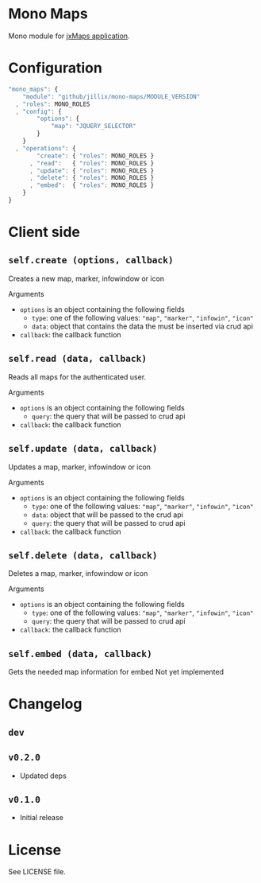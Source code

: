 Mono Maps
=========
Mono module for [jxMaps application](https://github.com/jillix/Maps).

# Configuration

```js
"mono_maps": {
    "module": "github/jillix/mono-maps/MODULE_VERSION"
  , "roles": MONO_ROLES
  , "config": {
        "options": {
            "map": "JQUERY_SELECTOR"
        }
    }
  , "operations": {
        "create": { "roles": MONO_ROLES }
      , "read":   { "roles": MONO_ROLES }
      , "update": { "roles": MONO_ROLES }
      , "delete": { "roles": MONO_ROLES }
      , "embed":  { "roles": MONO_ROLES }
    }
}
```

# Client side

## `self.create (options, callback)`
Creates a new map, marker, infowindow or icon

Arguments
 - `options` is an object containing the following fields
   - `type`: one of the following values: `"map"`, `"marker"`, `"infowin"`, `"icon"`
   - `data`: object that contains the data the must be inserted via crud api
 - `callback`: the callback function

## `self.read (data, callback)`
Reads all maps for the authenticated user.

Arguments
 - `options` is an object containing the following fields
   - `query`: the query that will be passed to crud api
 - `callback`: the callback function

## `self.update (data, callback)`
Updates a map, marker, infowindow or icon

Arguments
 - `options` is an object containing the following fields
   - `type`: one of the following values: `"map"`, `"marker"`, `"infowin"`, `"icon"`
   - `data`: object that will be passed to the crud api
   - `query`: the query that will be passed to crud api
 - `callback`: the callback function

## `self.delete (data, callback)`
Deletes a map, marker, infowindow or icon

Arguments
 - `options` is an object containing the following fields
   - `type`: one of the following values: `"map"`, `"marker"`, `"infowin"`, `"icon"`
   - `query`: the query that will be passed to crud api
 - `callback`: the callback function

## `self.embed (data, callback)`
Gets the needed map information for embed
Not yet implemented

# Changelog

## `dev`

## `v0.2.0`
 - Updated deps

## `v0.1.0`
 - Initial release

# License
See LICENSE file.
